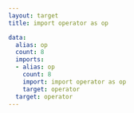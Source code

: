 ```yaml
---
layout: target
title: import operator as op

data:
  alias: op
  count: 8
  imports:
  - alias: op
    count: 8
    import: import operator as op
    target: operator
  target: operator
---
```

